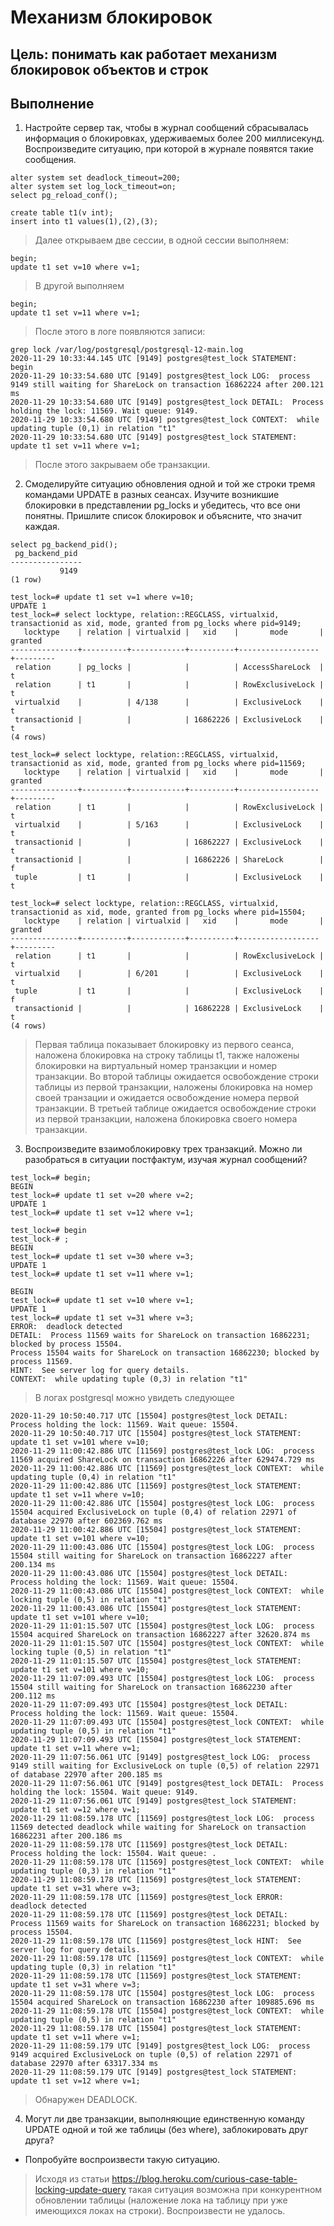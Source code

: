 # Механизм блокировок

## Цель: понимать как работает механизм блокировок объектов и строк

## Выполнение

1. Настройте сервер так, чтобы в журнал сообщений сбрасывалась информация о блокировках, удерживаемых более 200 миллисекунд. Воспроизведите ситуацию, при которой в журнале появятся такие сообщения.
```
alter system set deadlock_timeout=200;
alter system set log_lock_timeout=on;
select pg_reload_conf();

create table t1(v int);
insert into t1 values(1),(2),(3);
```

> Далее открываем две сессии, в одной сессии выполняем:

```
begin;
update t1 set v=10 where v=1;
```

> В другой выполняем

```
begin;
update t1 set v=11 where v=1;
```

> После этого в логе появляются записи:

```
grep lock /var/log/postgresql/postgresql-12-main.log 
2020-11-29 10:33:44.145 UTC [9149] postgres@test_lock STATEMENT:  begin
2020-11-29 10:33:54.680 UTC [9149] postgres@test_lock LOG:  process 9149 still waiting for ShareLock on transaction 16862224 after 200.121 ms
2020-11-29 10:33:54.680 UTC [9149] postgres@test_lock DETAIL:  Process holding the lock: 11569. Wait queue: 9149.
2020-11-29 10:33:54.680 UTC [9149] postgres@test_lock CONTEXT:  while updating tuple (0,1) in relation "t1"
2020-11-29 10:33:54.680 UTC [9149] postgres@test_lock STATEMENT:  update t1 set v=11 where v=1;
```

> После этого закрываем обе транзакции.

2. Смоделируйте ситуацию обновления одной и той же строки тремя командами UPDATE в разных сеансах. Изучите возникшие блокировки в представлении pg_locks и убедитесь, что все они понятны. Пришлите список блокировок и объясните, что значит каждая.

```
select pg_backend_pid();
 pg_backend_pid
----------------
           9149
(1 row)

test_lock=# update t1 set v=1 where v=10;
UPDATE 1
test_lock=# select locktype, relation::REGCLASS, virtualxid, transactionid as xid, mode, granted from pg_locks where pid=9149;
   locktype    | relation | virtualxid |   xid    |       mode       | granted
---------------+----------+------------+----------+------------------+---------
 relation      | pg_locks |            |          | AccessShareLock  | t
 relation      | t1       |            |          | RowExclusiveLock | t
 virtualxid    |          | 4/138      |          | ExclusiveLock    | t
 transactionid |          |            | 16862226 | ExclusiveLock    | t
(4 rows)

test_lock=# select locktype, relation::REGCLASS, virtualxid, transactionid as xid, mode, granted from pg_locks where pid=11569;
   locktype    | relation | virtualxid |   xid    |       mode       | granted
---------------+----------+------------+----------+------------------+---------
 relation      | t1       |            |          | RowExclusiveLock | t
 virtualxid    |          | 5/163      |          | ExclusiveLock    | t
 transactionid |          |            | 16862227 | ExclusiveLock    | t
 transactionid |          |            | 16862226 | ShareLock        | f
 tuple         | t1       |            |          | ExclusiveLock    | t

test_lock=# select locktype, relation::REGCLASS, virtualxid, transactionid as xid, mode, granted from pg_locks where pid=15504;
   locktype    | relation | virtualxid |   xid    |       mode       | granted 
---------------+----------+------------+----------+------------------+---------
 relation      | t1       |            |          | RowExclusiveLock | t
 virtualxid    |          | 6/201      |          | ExclusiveLock    | t
 tuple         | t1       |            |          | ExclusiveLock    | f
 transactionid |          |            | 16862228 | ExclusiveLock    | t
(4 rows)
```

> Первая таблица показывает блокировку из первого сеанса, наложена блокировка на строку таблицы t1, также наложены блокировки на виртуальный номер транзакции и номер транзакции. Во второй таблицы ожидается освобождение строки таблицы из первой транзакции, наложены блокировка на номер своей транзации и ожидается освобождение номера первой транзакции. В третьей таблице ожидается освобождение строки из первой транзакции, наложена блокировка своего номера транзакции.

3. Воспроизведите взаимоблокировку трех транзакций. Можно ли разобраться в ситуации постфактум, изучая журнал сообщений?

```
test_lock=# begin;
BEGIN
test_lock=# update t1 set v=20 where v=2;
UPDATE 1
test_lock=# update t1 set v=12 where v=1;
```

```
test_lock=# begin
test_lock-# ;
BEGIN
test_lock=# update t1 set v=30 where v=3;
UPDATE 1
test_lock=# update t1 set v=11 where v=1;
```

```
BEGIN
test_lock=# update t1 set v=10 where v=1;
UPDATE 1
test_lock=# update t1 set v=31 where v=3;
ERROR:  deadlock detected
DETAIL:  Process 11569 waits for ShareLock on transaction 16862231; blocked by process 15504.
Process 15504 waits for ShareLock on transaction 16862230; blocked by process 11569.
HINT:  See server log for query details.
CONTEXT:  while updating tuple (0,3) in relation "t1"
```

> В логах postgresql можно увидеть следующее

```
2020-11-29 10:50:40.717 UTC [15504] postgres@test_lock DETAIL:  Process holding the lock: 11569. Wait queue: 15504.
2020-11-29 10:50:40.717 UTC [15504] postgres@test_lock STATEMENT:  update t1 set v=101 where v=10;
2020-11-29 11:00:42.886 UTC [11569] postgres@test_lock LOG:  process 11569 acquired ShareLock on transaction 16862226 after 629474.729 ms
2020-11-29 11:00:42.886 UTC [11569] postgres@test_lock CONTEXT:  while updating tuple (0,4) in relation "t1"
2020-11-29 11:00:42.886 UTC [11569] postgres@test_lock STATEMENT:  update t1 set v=11 where v=10;
2020-11-29 11:00:42.886 UTC [15504] postgres@test_lock LOG:  process 15504 acquired ExclusiveLock on tuple (0,4) of relation 22971 of database 22970 after 602369.762 ms
2020-11-29 11:00:42.886 UTC [15504] postgres@test_lock STATEMENT:  update t1 set v=101 where v=10;
2020-11-29 11:00:43.086 UTC [15504] postgres@test_lock LOG:  process 15504 still waiting for ShareLock on transaction 16862227 after 200.134 ms
2020-11-29 11:00:43.086 UTC [15504] postgres@test_lock DETAIL:  Process holding the lock: 11569. Wait queue: 15504.
2020-11-29 11:00:43.086 UTC [15504] postgres@test_lock CONTEXT:  while locking tuple (0,5) in relation "t1"
2020-11-29 11:00:43.086 UTC [15504] postgres@test_lock STATEMENT:  update t1 set v=101 where v=10;
2020-11-29 11:01:15.507 UTC [15504] postgres@test_lock LOG:  process 15504 acquired ShareLock on transaction 16862227 after 32620.874 ms
2020-11-29 11:01:15.507 UTC [15504] postgres@test_lock CONTEXT:  while locking tuple (0,5) in relation "t1"
2020-11-29 11:01:15.507 UTC [15504] postgres@test_lock STATEMENT:  update t1 set v=101 where v=10;
2020-11-29 11:07:09.493 UTC [15504] postgres@test_lock LOG:  process 15504 still waiting for ShareLock on transaction 16862230 after 200.112 ms
2020-11-29 11:07:09.493 UTC [15504] postgres@test_lock DETAIL:  Process holding the lock: 11569. Wait queue: 15504.
2020-11-29 11:07:09.493 UTC [15504] postgres@test_lock CONTEXT:  while updating tuple (0,5) in relation "t1"
2020-11-29 11:07:09.493 UTC [15504] postgres@test_lock STATEMENT:  update t1 set v=11 where v=1;
2020-11-29 11:07:56.061 UTC [9149] postgres@test_lock LOG:  process 9149 still waiting for ExclusiveLock on tuple (0,5) of relation 22971 of database 22970 after 200.185 ms
2020-11-29 11:07:56.061 UTC [9149] postgres@test_lock DETAIL:  Process holding the lock: 15504. Wait queue: 9149.
2020-11-29 11:07:56.061 UTC [9149] postgres@test_lock STATEMENT:  update t1 set v=12 where v=1;
2020-11-29 11:08:59.178 UTC [11569] postgres@test_lock LOG:  process 11569 detected deadlock while waiting for ShareLock on transaction 16862231 after 200.186 ms
2020-11-29 11:08:59.178 UTC [11569] postgres@test_lock DETAIL:  Process holding the lock: 15504. Wait queue: .
2020-11-29 11:08:59.178 UTC [11569] postgres@test_lock CONTEXT:  while updating tuple (0,3) in relation "t1"
2020-11-29 11:08:59.178 UTC [11569] postgres@test_lock STATEMENT:  update t1 set v=31 where v=3;
2020-11-29 11:08:59.178 UTC [11569] postgres@test_lock ERROR:  deadlock detected
2020-11-29 11:08:59.178 UTC [11569] postgres@test_lock DETAIL:  Process 11569 waits for ShareLock on transaction 16862231; blocked by process 15504.
2020-11-29 11:08:59.178 UTC [11569] postgres@test_lock HINT:  See server log for query details.
2020-11-29 11:08:59.178 UTC [11569] postgres@test_lock CONTEXT:  while updating tuple (0,3) in relation "t1"
2020-11-29 11:08:59.178 UTC [11569] postgres@test_lock STATEMENT:  update t1 set v=31 where v=3;
2020-11-29 11:08:59.178 UTC [15504] postgres@test_lock LOG:  process 15504 acquired ShareLock on transaction 16862230 after 109885.696 ms
2020-11-29 11:08:59.178 UTC [15504] postgres@test_lock CONTEXT:  while updating tuple (0,5) in relation "t1"
2020-11-29 11:08:59.178 UTC [15504] postgres@test_lock STATEMENT:  update t1 set v=11 where v=1;
2020-11-29 11:08:59.179 UTC [9149] postgres@test_lock LOG:  process 9149 acquired ExclusiveLock on tuple (0,5) of relation 22971 of database 22970 after 63317.334 ms
2020-11-29 11:08:59.179 UTC [9149] postgres@test_lock STATEMENT:  update t1 set v=12 where v=1;
```

> Обнаружен DEADLOCK. 

4. Могут ли две транзакции, выполняющие единственную команду UPDATE одной и той же таблицы (без where), заблокировать друг друга?
* Попробуйте воспроизвести такую ситуацию.

> Исходя из статьи https://blog.heroku.com/curious-case-table-locking-update-query такая ситуация возможна при конкурентном обновлении таблицы (наложение лока на таблицу при уже имеющихся локах на строки). Воспроизвести не удалось.
